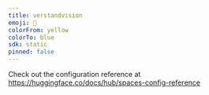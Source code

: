 ```yaml
---
title: verstandvision
emoji: 🐳
colorFrom: yellow
colorTo: blue
sdk: static
pinned: false
---
```


Check out the configuration reference at https://huggingface.co/docs/hub/spaces-config-reference